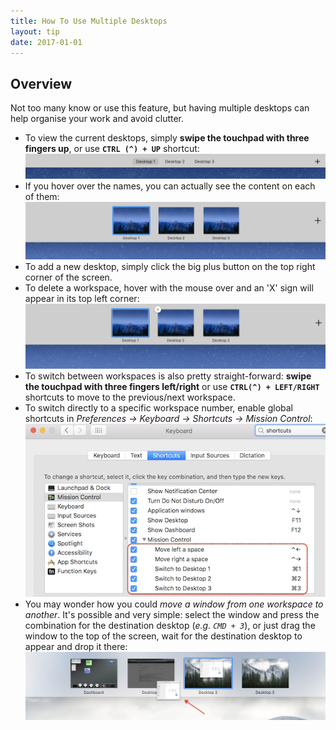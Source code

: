 ```yaml
---
title: How To Use Multiple Desktops
layout: tip
date: 2017-01-01
---
```


## Overview

Not too many know or use this feature, but having multiple desktops can help organise your work and avoid clutter.
 
* To view the current desktops, simply **swipe the touchpad with three fingers up**, or use **```CTRL (^) + UP```** shortcut: 
![desktops-show](/assets/images/tips/desktops-show.png)
* If you hover over the names, you can actually see the content on each of them:
![desktops-show-large](/assets/images/tips/desktops-show-large.png)
* To add a new desktop, simply click the big plus button on the top right corner of the screen.
* To delete a workspace, hover with the mouse over and an 'X' sign will appear in its top left corner:
![desktops-delete](/assets/images/tips/desktops-delete.png)
* To switch between workspaces is also pretty straight-forward: **swipe the touchpad with three fingers left/right** or use **```CTRL(^) + LEFT/RIGHT```** shortcuts to move to the previous/next workspace. 
* To switch directly to a specific workspace number, enable global shortcuts in *Preferences -> Keyboard -> Shortcuts -> Mission Control*:
![desktops-switch](/assets/images/tips/desktops-switch.png)
* You may wonder how you could *move a window from one workspace to another*. It's possible and very simple: select the window and press the combination for the destination desktop (*e.g. ```CMD + 3```*), or just drag the window to the top of the screen, wait for the destination desktop to appear and drop it there:
![desktops-move](/assets/images/tips/desktops-move.png)
